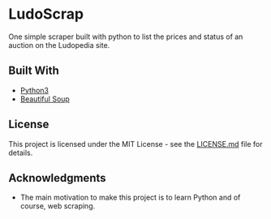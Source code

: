# LudoScrap

One simple scraper built with python to list the prices and status of an auction on the Ludopedia site. 

## Built With

* [Python3](https://www.python.org/download/releases/3.0/) 
* [Beautiful Soup](https://www.crummy.com/software/BeautifulSoup/bs4/doc/)

## License

This project is licensed under the MIT License - see the [LICENSE.md](LICENSE.md) file for details.

## Acknowledgments

* The main motivation to make this project is to learn Python and of course, web scraping.
